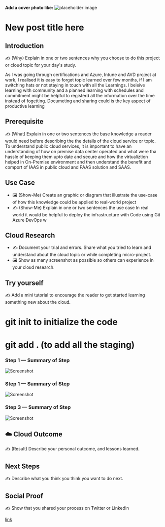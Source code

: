 **Add a cover photo like:**
![placeholder image](https://via.placeholder.com/1200x600)

# New post title here

## Introduction

✍️ (Why) Explain in one or two sentences why you choose to do this project or cloud topic for your day's study.

As I was going through certifications and Azure, Intune and AVD project at work, I realised it is easy to forget topic learned over few months, if I am switching hats or not staying in touch with all the Learnings.
I beleive learning with community and a planned learning with schedules and commitment might be helpful to registerd all the information over the time instead of fogetting. Documeting and sharing could is the key aspect of productive learning
## Prerequisite

✍️ (What) Explain in one or two sentences the base knowledge a reader would need before describing the the details of the cloud service or topic.
To understand public cloud services, it is important to have an understanding of how on premise data center operated and what were tha hassle of keeping them upto date and secure and how the virtualiztion helped in On-Premise environment and then understand the benefit and comport of IAAS in public cloud and PAAS solution and SAAS.
## Use Case

- 🖼️ (Show-Me) Create an graphic or diagram that illustrate the use-case of how this knowledge could be applied to real-world project
- ✍️ (Show-Me) Explain in one or two sentences the use case
In real world it would be helpful to deploy the infrastructure with Code using Git Azure DevOps w
## Cloud Research

- ✍️ Document your trial and errors. Share what you tried to learn and understand about the cloud topic or while completing micro-project.
- 🖼️ Show as many screenshot as possible so others can experience in your cloud research.

## Try yourself

✍️ Add a mini tutorial to encourage the reader to get started learning something new about the cloud.
# git init to initialize the code
# git add . (to add all the staging)

### Step 1 — Summary of Step

![Screenshot](https://via.placeholder.com/500x300)

### Step 1 — Summary of Step

![Screenshot](https://via.placeholder.com/500x300)

### Step 3 — Summary of Step

![Screenshot](https://via.placeholder.com/500x300)

## ☁️ Cloud Outcome

✍️ (Result) Describe your personal outcome, and lessons learned.

## Next Steps

✍️ Describe what you think you think you want to do next.

## Social Proof

✍️ Show that you shared your process on Twitter or LinkedIn

[link](link)
